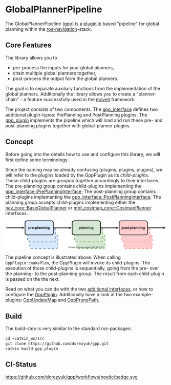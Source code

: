 # GlobalPlannerPipeline

The GlobalPlannerPipeline (gpp) is a [pluginlib](http://wiki.ros.org/pluginlib) based "pipeline" for global planning within the [ros-navigation](https://github.com/ros-planning/navigation)-stack.

## Core Features

The library allows you to
- pre-process the inputs for your global planners,
- chain multiple global planners together,
- post-process the output form the global planners.

The goal is to separate auxiliary functions from the implementation of the global planners.
Additionally the library allows you to create a "planner-chain" - a feature successfully used in the [moveit](https://moveit.ros.org/) framework.

The project consists of two components.
The [gpp_interface](gpp_interface) defines two additional plugin-types: PrePlanning and PostPlanning plugins.
The [gpp_plugin](gpp_plugin) implements the pipeline which will load and run these pre- and post-planning plugins together with global-planner plugins.

## Concept
Before going into the details how to use and configure this library, we will first define some terminology.

Since the naming may be already confusing (plugins, plugins, plugins), we will refer to the plugins loaded by the GppPlugin as its *child-plugins*.   
Those child-plugins are *grouped* together accordingly to their interfaces.
The pre-planning group contains child-plugins implementing the [gpp_interface::PrePlanningInterface](gpp_interface/src/gpp_interface/pre_planning_interface.hpp);
The post-planning group contains child-plugins implementing the [gpp_interface::PostPlanningInterface](gpp_interface/src/gpp_interface/post_planning_interface.hpp);
The planning group accepts child-plugins implementing  either the [nav_core::BaseGlobalPlanner](http://wiki.ros.org/nav_core?distro=noetic#BaseGlobalPlanner_C.2B-.2B-_API) or [mbf_costmap_core::CostmapPlanner](https://github.com/magazino/move_base_flex/blob/master/mbf_costmap_core/include/mbf_costmap_core/costmap_planner.h) interfaces.

![image](docs/schematic.svg)

The pipeline concept is illustrated above.
When calling `GppPlugin::makePlan`, the GppPlugin will invoke its child-plugins.
The execution of those child-plugins is sequentially, going from the pre- over the planning- to the post-planning group.
The result from each child-plugin is passed on the the next.

Read on what you can do with the two [additional interfaces](gpp_interface/README.md), or how to configure the [GppPlugin](gpp_plugin/README.md).
Additionally have a look at the two example-plugins: [GppUpdateMap](examples/gpp_update_map) and [GppPrunePath](examples/gpp_prune_path).

## Build

The build-step is very similar to the standard ros-packages:
```
cd ~catkin_ws/src
git clone https://github.com/dorezyuk/gpp.git
catkin build gpp_plugin
```

## CI-Status
https://github.com/dorezyuk/gpp/workflows/noetic/badge.svg
